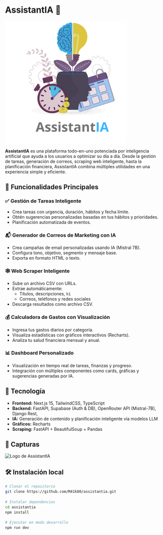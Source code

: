 # AssistantIA 🤖

<img src="frontend/public/assistantia.png" alt="AssistantIA logo" width="400"/>

**AssistantIA** es una plataforma todo-en-uno potenciada por inteligencia artificial que ayuda a los usuarios a optimizar su día a día. Desde la gestión de tareas, generación de correos, scraping web inteligente, hasta la planificación financiera, AssistantIA combina múltiples utilidades en una experiencia simple y eficiente.

## 🚀 Funcionalidades Principales

### ✅ Gestión de Tareas Inteligente
- Crea tareas con urgencia, duración, hábitos y fecha límite.
- Obtén sugerencias personalizadas basadas en tus hábitos y prioridades.
- Planificación automatizada de eventos.

### 📬 Generador de Correos de Marketing con IA
- Crea campañas de email personalizadas usando IA (Mistral 7B).
- Configura tono, objetivo, segmento y mensaje base.
- Exporta en formato HTML o texto.

### 🕸️ Web Scraper Inteligente
- Sube un archivo CSV con URLs.
- Extrae automáticamente:
  - Títulos, descripciones, `h1`
  - Correos, teléfonos y redes sociales
- Descarga resultados como archivo CSV.

### 💰 Calculadora de Gastos con Visualización
- Ingresa tus gastos diarios por categoría.
- Visualiza estadísticas con gráficos interactivos (Recharts).
- Analiza tu salud financiera mensual y anual.

### 📊 Dashboard Personalizado
- Visualización en tiempo real de tareas, finanzas y progreso.
- Integración con múltiples componentes como cards, gráficas y sugerencias generadas por IA.

## 🧠 Tecnología

- **Frontend:** Next.js 15, TailwindCSS, TypeScript
- **Backend:** FastAPI, Supabase (Auth & DB), OpenRouter API (Mistral-7B), Django Rest,
- **IA:** Generación de contenido y planificación inteligente vía modelos LLM
- **Gráficos:** Recharts
- **Scraping:** FastAPI + BeautifulSoup + Pandas

## 📸 Capturas

<img src="/assistantia.png" alt="Logo de AssistantIA" width="200"/>

## 🛠️ Instalación local

```bash
# Clonar el repositorio
git clone https://github.com/M41k80/assistantia.git

# Instalar dependencias
cd assistantia
npm install

# Ejecutar en modo desarrollo
npm run dev
